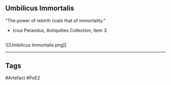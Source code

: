 ## Umbilicus Immortalis
"The power of rebirth rivals that of immortality."
- Icius Perandus, Antiquities Collection, Item 3
##
![[Umbilicus Immortalis.png]]

---
## Tags
#Artefact
#PoE2